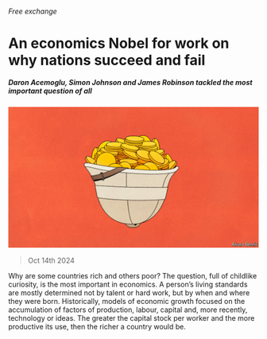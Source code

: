###### Free exchange

# An economics Nobel for work on why nations succeed and fail 

##### Daron Acemoglu, Simon Johnson and James Robinson tackled the most important question of all 

![image](images/20241019_FND000.jpg) 

> Oct 14th 2024 

Why are some countries rich and others poor? The question, full of childlike curiosity, is the most important in economics. A person’s living standards are mostly determined not by talent or hard work, but by when and where they were born. Historically, models of economic growth focused on the accumulation of factors of production, labour, capital and, more recently, technology or ideas. The greater the capital stock per worker and the more productive its use, then the richer a country would be. 

